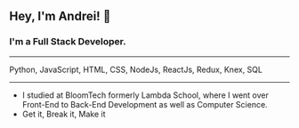 ## Hey, I'm Andrei! 👋
### I'm a Full Stack Developer.
---

Python, JavaScript, HTML, CSS, NodeJs, ReactJs, Redux, Knex, SQL

---

- I studied at BloomTech formerly Lambda School, where I went over Front-End to Back-End Development as well as Computer Science.
- Get it, Break it, Make it


